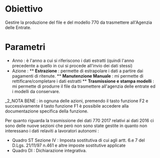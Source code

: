 # Obiettivo

Gestire la produzione del file e del modello 770 da trasmettere all'Agenzia delle Entrate.

# Parametri
 * Anno :  è l'anno a cui si riferiscono i dati estratti (quindi l'anno precedente a quello in cui si procede all'invio dei dati stessi)
 * Azione : 
 ** **Estrazione** :  permette di estrapolare i dati a partire dai pagamenti di ritenute.
 ** **Manutenzione Manuale** :  mi permette di rettificare/completare i dati estratti
 ** **Trasmissione e stampa modelli** :  mi permette di produrre il file da trasmettere all'agenzia delle entrate ed i modelli da conservare.

_2_NOTA BENE :  in ognuna delle azioni, premendo il tasto funzione F2 e successivamente il tasto funzione F1 è possibile accedere alla documentazione specifica della funzione.

Per quanto riguarda la trasmissione dei dati 770 2017 relativi ai dati 2016 ci sono delle nuove sezioni che però non sono state gestite in quanto non interessano i dati relaviti a lavoratori autonomi : 
 * Quadro ST Sezione IV :  Imposta sostitutiva di cui agli artt. 6.e 7 del D.Lgs. 21/11/97 n.461    e altre imposte sostitutive applicate
 * Quadro DI :  Dichiarazione integrativa.
